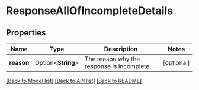 # ResponseAllOfIncompleteDetails

## Properties

Name | Type | Description | Notes
------------ | ------------- | ------------- | -------------
**reason** | Option<**String**> | The reason why the response is incomplete. | [optional]

[[Back to Model list]](../README.md#documentation-for-models) [[Back to API list]](../README.md#documentation-for-api-endpoints) [[Back to README]](../README.md)


